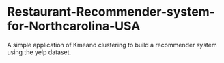 # Restaurant-Recommender-system-for-Northcarolina-USA
A simple application of Kmeand clustering to build a recommender system using the yelp dataset. 
